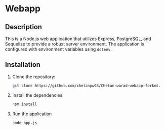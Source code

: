 # Webapp

## Description

This is a Node.js web application that utilizes Express, PostgreSQL, and Sequelize to provide a robust server environment. The application is configured with environment variables using `dotenv`.


## Installation

1. Clone the repository:

   ```bash
   git clone https://github.com/chetanpw98/Chetan-warad-webapp-forked.git 
   

2. Install the dependencies:
   ```bash
   npm install

3. Run the application
   ```bash
   node app.js






